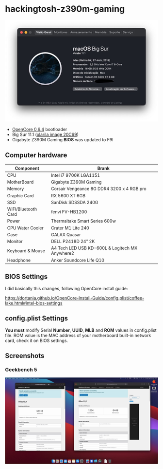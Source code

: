 # hackingtosh-z390m-gaming

![Sytem information](images/system-info.jpg)

- [OpenCore 0.6.4](https://github.com/acidanthera/OpenCorePkg) bootloader
- Big Sur 11.1 ([olarila image 20C69](https://www.olarila.com/topic/6278-new-vanilla-olarila-images/))
- Gigabyte Z390M Gaming **BIOS** was updated to F9l

## Computer hardware

| Component           | Brank                                           |
| ------------------- | ----------------------------------------------- |
| CPU                 | Intel i7 9700K LGA1151                          |
| MotherBoard         | Gigabyte Z390M Gaming                           |
| Memory              | Corsair Vengeance 8G DDR4 3200 x 4 RGB pro      |
| Graphic Card        | RX 5600 XT 6GB                                  |
| SSD                 | SanDisk SDSSDA 240G                             |
| WIFI/Bluetooth Card | fenvi FV-HB1200                                 |
| Power               | Thermaltake Smart Series 600w                   |
| CPU Water Cooler    | Crater M1 Lite 240                              |
| Case                | GALAX Quasar                                    |
| Monitor             | DELL P2418D 24” 2K                              |
| Keyboard & Mouse    | A4 Tech LED USB KD-600L & Logitech MX Anywhere2 |
| Headphone           | Anker Soundcore Life Q10                        |

## BIOS Settings

I did basically this changes, following OpenCore install guide:

https://dortania.github.io/OpenCore-Install-Guide/config.plist/coffee-lake.html#intel-bios-settings

## config.plist Settings

**You must** modify Serial **Number**, **UUID**, **MLB** and **ROM** values in config.plist file. ROM value is the MAC address of your motherboard built-in network card, check it on BIOS settings.

## Screenshots

### Geekbench 5

![Geekbench 5](images/geekbench.jpg)
